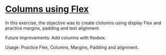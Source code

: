 # [Columns using Flex](https://danilocanuto.github.io/Columns-Flex-Website)
<file src="index.html"/>

In this exercise, the objective was to create clolumns using display Flex and practice margins, padding and text alignment.

Future Improvements: Add columns with flexbox.

Usage: Practice Flex, Columns, Margins, Padding and alignment.
